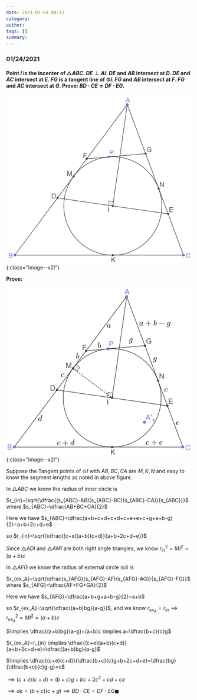 ```yaml
---
date: 2021-01-01 04:12
category:
author:
tags: []
summary:
---
```


### 01/24/2021

#### Point $I$ is the incenter of $\triangle{ABC}$. $DE \perp AI$. $DE$ and $AB$ intersect at $D$. $DE$ and $AC$ intersect at $E$. $FG$ is a tangent line of $\odot{I}$. $FG$ and $AB$ intersect at $F$. $FG$ and $AC$ intersect at $G$. Prove: $BD \cdot CE = DF \cdot EG$.

![image-20210124145825374](/assets/images/2021-01/image-20210124145825374.png){:class="image--x2l"}

**Prove:**

![image-20210124151546631](/assets/images/2021-01/image-20210124151546631.png){:class="image--x2l"}

Suppose the Tangent points of $\odot{I}$ with $AB, BC, CA$ are $M, K, N$ and easy to know the segment lengths as noted in above figure.

In $\triangle{ABC}$ we know the radius of inner circle is

$r_{in}=\sqrt{\dfrac{(s_{ABC}-AB)(s_{ABC}-BC)(s_{ABC}-CA)}{s_{ABC}}}$ where $s_{ABC}=\dfrac{AB+BC+CA}{2}$

Here we have $s_{ABC}=\dfrac{a+b+c+d+c+d+c+e+e+c+g+a+b-g}{2}=a+b+2c+d+e$

so $r_{in}=\sqrt{\dfrac{(c+e)(a+b)(c+d)}{a+b+2c+d+e}}$

Since $\triangle{ADI}$ and $\triangle{AMI}$ are both right angle triangles, we know $r_{in}^2=MI^2=(a+b)c$

In $\triangle{AFG}$ we know the radius of external circle $\odot{A}$ is

$r_{ex_A}=\sqrt{\dfrac{s_{AFG}(s_{AFG}-AF)(s_{AFG}-AG)}{s_{AFG}-FG}}$ where $s_{AFG}=\dfrac{AF+FG+GA}{2}$

Here we have $s_{AFG}=\dfrac{a+b+g+a+b-g}{2}=a+b$

so $r_{ex_A}=\sqrt{\dfrac{(a+b)bg}{a-g}}$, and we know $r_{ex_A}=r_{in} \implies r_{ex_A}^2=MI^2=(a+b)c$

$\implies \dfrac{(a+b)bg}{a-g}=(a+b)c \implies a=\dfrac{b+c}{c}g$

$r_{ex_A}=r_{in} \implies \dfrac{(c+e)(a+b)(c+d)}{a+b+2c+d+e}=\dfrac{(a+b)bg}{a-g}$

$\implies \dfrac{(c+e)(c+d)}{\dfrac{b+c}{c}g+b+2c+d+e}=\dfrac{bg}{\dfrac{b+c}{c}g-g}=c$

$\implies (c+e)(c+d)=(b+c)g+bc+2c^2+cd+ce$

$\implies de=(b+c)(c+g) \implies BD \cdot CE=DF \cdot EG \blacksquare$
